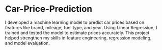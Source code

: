 # Car-Price-Prediction
I developed a machine learning model to predict car prices based on features like brand, mileage, fuel type, and year. Using Linear Regression, I trained and tested the model to estimate prices accurately. This project helped strengthen my skills in feature engineering, regression modeling, and model evaluation.
